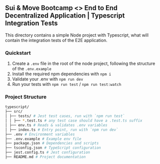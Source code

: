 ## Sui & Move Bootcamp <> End to End Decentralized Application | Typescript Integration Tests

This directory contains a simple Node project with Typescript, what will contain the integration tests of the E2E application.

### Quickstart

1. Create a `.env` file in the root of the node project, following the structure of the `.env.example`
2. Install the required npm dependencies with `npm i`
3. Validate your .env with `npm run dev`
4. Run your tests with `npm run test` / `npm run test:watch`

### Project Structure

```bash
typescript/
├── src/
│ ├── tests/ # Jest test cases, run with `npm run test`
│ │ ├── *.test.ts # any test case should have a .test.ts suffix
│ ├── env.ts # Reads & validates .env variables
│ ├── index.ts # Entry point, run with `npm run dev`
├── .env # Environment variables
├── .env.example # Example env file
├── package.json # Dependencies and scripts
├── tsconfig.json # TypeScript configuration
├── jest.config.ts # Jest configuration
├── README.md # Project documentation
```
